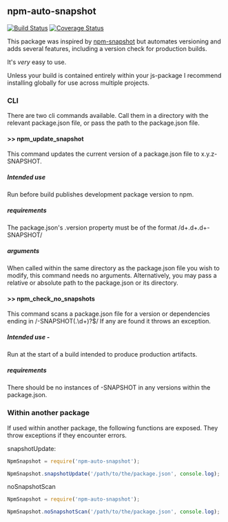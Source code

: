 ## npm-auto-snapshot
[![Build Status](https://travis-ci.org/relativityboy/npm-auto-snapshot.svg?branch=master)](https://travis-ci.org/relativityboy/npm-auto-snapshot)
[![Coverage Status](https://coveralls.io/repos/github/relativityboy/npm-auto-snapshot/badge.svg?branch=master)](https://coveralls.io/github/relativityboy/npm-auto-snapshot?branch=master)

This package was inspired by [npm-snapshot](https://www.npmjs.com/package/npm-snapshot) but automates versioning and adds several features, 
including a version check for production builds. 

It's _very_ easy to use.

Unless your build is contained entirely within your js-package I recommend installing
globally for use across multiple projects.

### CLI
There are two cli commands available. Call them in a directory with the relevant package.json file,
or pass the path to the package.json file.

#### \>> npm_update_snapshot

This command updates the current version of a package.json file to x.y.z-SNAPSHOT.<epoch>

##### Intended use 
Run before build publishes development package version to npm.

##### requirements
The package.json's .version property must be of the format /d+\.d+\.d+-SNAPSHOT/
 
##### arguments
When called within the same directory as the package.json file you wish to modify, 
this command needs no arguments.
Alternatively, you may pass a relative or absolute path to the package.json or its directory.

#### \>> npm_check_no_snapshots
This command scans a package.json file for a version or dependencies ending in /-SNAPSHOT(\.\d+)?$/
If any are found it throws an exception.

##### Intended use - 
Run at the start of a build intended to produce production artifacts.

##### requirements
There should be no instances of -SNAPSHOT in any versions within the package.json.

### Within another package
If used within another package, the following functions are exposed. 
They throw exceptions if they encounter errors.

snapshotUpdate:
~~~javascript
NpmSnapshot = require('npm-auto-snapshot');

NpmSnapshot.snapshotUpdate('/path/to/the/package.json', console.log);
~~~

noSnapshotScan
~~~javascript
NpmSnapshot = require('npm-auto-snapshot');

NpmSnapshot.noSnapshotScan('/path/to/the/package.json', console.log);
~~~

